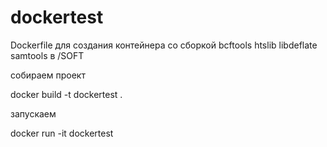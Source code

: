 # dockertest

Dockerfile для создания контейнера со сборкой
bcftools
htslib
libdeflate
samtools в /SOFT


собираем проект


docker build -t dockertest .


запускаем


docker run -it dockertest
